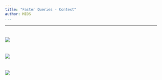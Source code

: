 ```yaml
---
title: "Faster Queries - Context"
author: MIDS
...
```


---

#

![](images/pipeline-overall.svg)

#

![](images/pipeline-transformation.svg)

#

<img class="logo" src="images/berkeley-school-of-information-logo.png"/>
